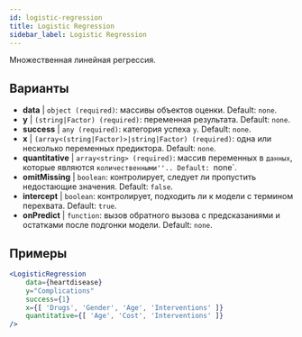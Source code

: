 ```yaml
---
id: logistic-regression
title: Logistic Regression
sidebar_label: Logistic Regression
---
```


Множественная линейная регрессия.

## Варианты

* __data__ | `object (required)`: массивы объектов оценки. Default: `none`.
* __y__ | `(string|Factor) (required)`: переменная результата. Default: `none`.
* __success__ | `any (required)`: категория успеха `y`. Default: `none`.
* __x__ | `(array<(string|Factor)>|string|Factor) (required)`: одна или несколько переменных предиктора. Default: `none`.
* __quantitative__ | `array<string> (required)`: массив переменных в `данных`, которые являются `количественными''.. Default: `none`.
* __omitMissing__ | `boolean`: контролирует, следует ли пропустить недостающие значения. Default: `false`.
* __intercept__ | `boolean`: контролирует, подходить ли к модели с термином перехвата. Default: `true`.
* __onPredict__ | `function`: вызов обратного вызова с предсказаниями и остатками после подгонки модели. Default: `none`.


## Примеры

```jsx live
<LogisticRegression 
    data={heartdisease} 
    y="Complications"
    success={1}
    x={[ 'Drugs', 'Gender', 'Age', 'Interventions' ]}
    quantitative={[ 'Age', 'Cost', 'Interventions' ]}
/>
```

